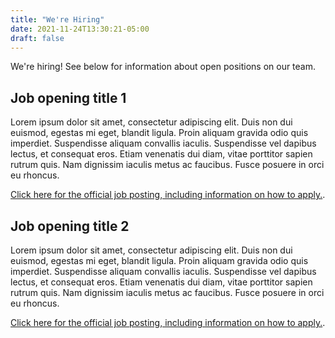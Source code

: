 ```yaml
---
title: "We're Hiring"
date: 2021-11-24T13:30:21-05:00
draft: false
---
```


We're hiring! See below for information about open positions on our team.

## Job opening title 1
Lorem ipsum dolor sit amet, consectetur adipiscing elit. Duis non dui euismod, egestas mi eget, blandit ligula. Proin aliquam gravida odio quis imperdiet. Suspendisse aliquam convallis iaculis. Suspendisse vel dapibus lectus, et consequat eros. Etiam venenatis dui diam, vitae porttitor sapien rutrum quis. Nam dignissim iaculis metus ac faucibus. Fusce posuere in orci eu rhoncus.

[Click here for the official job posting, including information on how to apply.](www.google.com).

## Job opening title 2
Lorem ipsum dolor sit amet, consectetur adipiscing elit. Duis non dui euismod, egestas mi eget, blandit ligula. Proin aliquam gravida odio quis imperdiet. Suspendisse aliquam convallis iaculis. Suspendisse vel dapibus lectus, et consequat eros. Etiam venenatis dui diam, vitae porttitor sapien rutrum quis. Nam dignissim iaculis metus ac faucibus. Fusce posuere in orci eu rhoncus.

[Click here for the official job posting, including information on how to apply.](www.google.com).